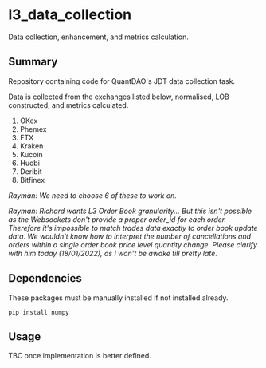 # l3_data_collection
Data collection, enhancement, and metrics calculation.

## Summary
Repository containing code for QuantDAO's JDT data collection task. 

Data is collected from the exchanges listed below, normalised, LOB constructed, and metrics calculated.
1. OKex
2. Phemex
3. FTX
4. Kraken
5. Kucoin
6. Huobi
7. Deribit
8. Bitfinex

*Rayman: We need to choose 6 of these to work on.* 

*Rayman: Richard wants L3 Order Book granularity... But this isn't possible as the Websockets don't provide a proper order_id for each order. Therefore it's impossible to match trades data exactly to order book update data. We wouldn't know how to interpret the number of cancellations and orders within a single order book price level quantity change. Please clarify with him today (18/01/2022), as I won't be awake till pretty late*.

## Dependencies

These packages must be manually installed if not installed already.
```
pip install numpy
```

## Usage

TBC once implementation is better defined.
